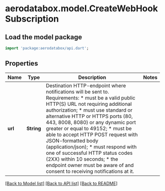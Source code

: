 # aerodatabox.model.CreateWebHookSubscription

## Load the model package
```dart
import 'package:aerodatabox/api.dart';
```

## Properties
Name | Type | Description | Notes
------------ | ------------- | ------------- | -------------
**url** | **String** | Destination HTTP-endpoint where notifications will be sent to. Requirements:  * must be a valid public HTTP(S) URL not requiring additional authorization;  * must use standard or alternative HTTP or HTTPS ports (80, 443, 8008, 8080) or any dynamic port greater or equal to 49152;  * must be able to accept HTTP POST request with JSON-formatted body (application/json);  * must respond with one of successful HTTP status codes (2XX) within 10 seconds;  * the endpoint owner must be aware of and consent to receiving notifications at it. | 

[[Back to Model list]](../README.md#documentation-for-models) [[Back to API list]](../README.md#documentation-for-api-endpoints) [[Back to README]](../README.md)


